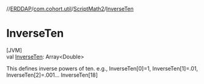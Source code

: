 //[ERDDAP](../../../index.md)/[com.cohort.util](../index.md)/[ScriptMath2](index.md)/[InverseTen](-inverse-ten.md)

# InverseTen

[JVM]\
val [InverseTen](-inverse-ten.md): Array&lt;Double&gt;

This defines inverse powers of ten. e.g., InverseTen[0]=1, InverseTen[1]=.01, InverseTen[2]=.001... InverseTen[18]